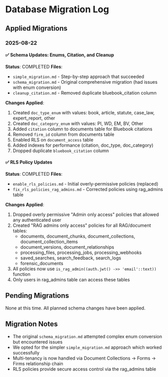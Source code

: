 # Database Migration Log

## Applied Migrations

### 2025-08-22

#### ✅ Schema Updates: Enums, Citation, and Cleanup
**Status**: COMPLETED
**Files**:
- `simple_migration.md` - Step-by-step approach that succeeded
- `schema_migration.md` - Original comprehensive migration (had issues with enum conversion)
- `cleanup_citation.md` - Removed duplicate bluebook_citation column

**Changes Applied**:
1. Created `doc_type_enum` with values: book, article, statute, case_law, expert_report, other
2. Created `doc_category_enum` with values: PI, WD, EM, BV, Other
3. Added `citation` column to documents table for Bluebook citations
4. Removed `firm_id` column from documents table
5. Enabled RLS on `document_access` table
6. Added indexes for performance (citation, doc_type, doc_category)
7. Dropped duplicate `bluebook_citation` column

#### ✅ RLS Policy Updates
**Status**: COMPLETED
**Files**:
- `enable_rls_policies.md` - Initial overly-permissive policies (replaced)
- `fix_rls_policies_rag_admins.md` - Corrected policies using rag_admins table

**Changes Applied**:
1. Dropped overly permissive "Admin only access" policies that allowed any authenticated user
2. Created "RAG admins only access" policies for all RAG/document tables:
   - documents, document_chunks, document_collections, document_collection_items
   - document_versions, document_relationships
   - processing_files, processing_jobs, processing_webhooks
   - saved_searches, search_feedback, search_logs
   - forensic_documents
3. All policies now use `is_rag_admin((auth.jwt() ->> 'email'::text))` function
4. Only users in rag_admins table can access these tables

## Pending Migrations

None at this time. All planned schema changes have been applied.

## Migration Notes

- The original `schema_migration.md` attempted complex enum conversion but encountered issues
- We opted for the simpler `simple_migration.md` approach which worked successfully
- Multi-tenancy is now handled via Document Collections → Forms → Firms relationship chain
- RLS policies provide secure access control via the rag_admins table
